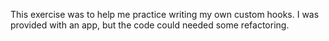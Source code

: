 This exercise was to help me practice writing my own custom hooks. I was provided with an app, but the code could needed some refactoring.
